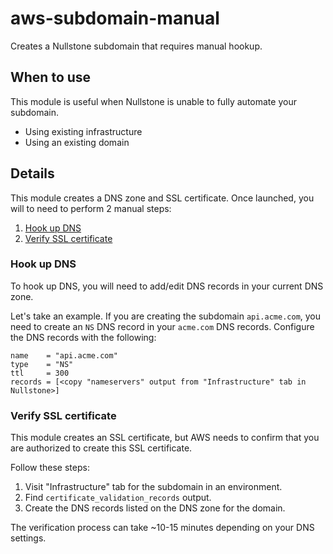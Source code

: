 # aws-subdomain-manual

Creates a Nullstone subdomain that requires manual hookup.

## When to use

This module is useful when Nullstone is unable to fully automate your subdomain.
- Using existing infrastructure
- Using an existing domain

## Details

This module creates a DNS zone and SSL certificate.
Once launched, you will to need to perform 2 manual steps:
1. [Hook up DNS](#hook-up-dns)
2. [Verify SSL certificate](#verify-ssl-certificate)

### Hook up DNS

To hook up DNS, you will need to add/edit DNS records in your current DNS zone.

Let's take an example. 
If you are creating the subdomain `api.acme.com`, you need to create an `NS` DNS record in your `acme.com` DNS records.
Configure the DNS records with the following:
```
name    = "api.acme.com"
type    = "NS"
ttl     = 300
records = [<copy "nameservers" output from "Infrastructure" tab in Nullstone>]
```

### Verify SSL certificate

This module creates an SSL certificate, but AWS needs to confirm that you are authorized to create this SSL certificate.

Follow these steps:
1. Visit "Infrastructure" tab for the subdomain in an environment.
2. Find `certificate_validation_records` output.
3. Create the DNS records listed on the DNS zone for the domain.

The verification process can take ~10-15 minutes depending on your DNS settings. 
